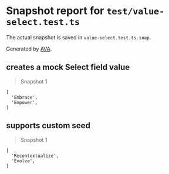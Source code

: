 # Snapshot report for `test/value-select.test.ts`

The actual snapshot is saved in `value-select.test.ts.snap`.

Generated by [AVA](https://avajs.dev).

## creates a mock Select field value

> Snapshot 1

    [
      'Embrace',
      'Empower',
    ]

## supports custom seed

> Snapshot 1

    [
      'Recontextualize',
      'Evolve',
    ]
